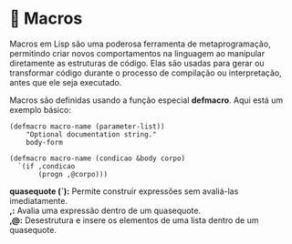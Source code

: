 # 🔩 Macros
Macros em Lisp são uma poderosa ferramenta de metaprogramação, permitindo criar novos comportamentos na linguagem ao manipular diretamente as estruturas de código. Elas são usadas para gerar ou transformar código durante o processo de compilação ou interpretação, antes que ele seja executado.

Macros são definidas usando a função especial **defmacro**. Aqui está um exemplo básico:
```
(defmacro macro-name (parameter-list))
    "Optional documentation string."
    body-form

(defmacro macro-name (condicao &body corpo)
  `(if ,condicao
       (progn ,@corpo)))
```

**quasequote (`):** Permite construir expressões sem avaliá-las imediatamente. <br>
**,:** Avalia uma expressão dentro de um quasequote. <br>
**,@:** Desestrutura e insere os elementos de uma lista dentro de um quasequote.